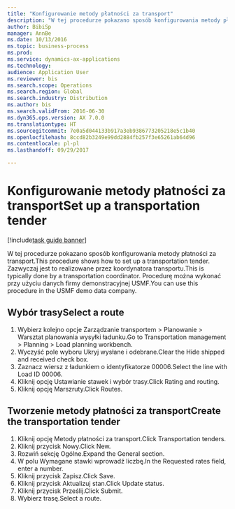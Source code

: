 ```yaml
--- 
title: "Konfigurowanie metody płatności za transport"
description: "W tej procedurze pokazano sposób konfigurowania metody płatności za transport."
author: BibiSp
manager: AnnBe
ms.date: 10/13/2016
ms.topic: business-process
ms.prod: 
ms.service: dynamics-ax-applications
ms.technology: 
audience: Application User
ms.reviewer: bis
ms.search.scope: Operations
ms.search.region: Global
ms.search.industry: Distribution
ms.author: bis
ms.search.validFrom: 2016-06-30
ms.dyn365.ops.version: AX 7.0.0
ms.translationtype: HT
ms.sourcegitcommit: 7e0a5d044133b917a3eb9386773205218e5c1b40
ms.openlocfilehash: 8ccd82b3249e99dd2884fb257f3e65261ab64d96
ms.contentlocale: pl-pl
ms.lasthandoff: 09/29/2017

---
```

# <a name="set-up-a-transportation-tender"></a><span data-ttu-id="c8eed-103">Konfigurowanie metody płatności za transport</span><span class="sxs-lookup"><span data-stu-id="c8eed-103">Set up a transportation tender</span></span>

[!include[task guide banner](../../includes/task-guide-banner.md)]

<span data-ttu-id="c8eed-104">W tej procedurze pokazano sposób konfigurowania metody płatności za transport.</span><span class="sxs-lookup"><span data-stu-id="c8eed-104">This procedure shows how to set up a transportation tender.</span></span> <span data-ttu-id="c8eed-105">Zazwyczaj jest to realizowane przez koordynatora transportu.</span><span class="sxs-lookup"><span data-stu-id="c8eed-105">This is typically done by a transportation coordinator.</span></span> <span data-ttu-id="c8eed-106">Procedurę można wykonać przy użyciu danych firmy demonstracyjnej USMF.</span><span class="sxs-lookup"><span data-stu-id="c8eed-106">You can use this procedure in the USMF demo data company.</span></span>


## <a name="select-a-route"></a><span data-ttu-id="c8eed-107">Wybór trasy</span><span class="sxs-lookup"><span data-stu-id="c8eed-107">Select a route</span></span>
1. <span data-ttu-id="c8eed-108">Wybierz kolejno opcje Zarządzanie transportem > Planowanie > Warsztat planowania wysyłki ładunku.</span><span class="sxs-lookup"><span data-stu-id="c8eed-108">Go to Transportation management > Planning > Load planning workbench.</span></span>
2. <span data-ttu-id="c8eed-109">Wyczyść pole wyboru Ukryj wysłane i odebrane.</span><span class="sxs-lookup"><span data-stu-id="c8eed-109">Clear the Hide shipped and received check box.</span></span>
3. <span data-ttu-id="c8eed-110">Zaznacz wiersz z ładunkiem o identyfikatorze 00006.</span><span class="sxs-lookup"><span data-stu-id="c8eed-110">Select the line with Load ID 00006.</span></span>
4. <span data-ttu-id="c8eed-111">Kliknij opcję Ustawianie stawek i wybór trasy.</span><span class="sxs-lookup"><span data-stu-id="c8eed-111">Click Rating and routing.</span></span>
5. <span data-ttu-id="c8eed-112">Kliknij opcję Marszruty.</span><span class="sxs-lookup"><span data-stu-id="c8eed-112">Click Routes.</span></span>

## <a name="create-the-transportation-tender"></a><span data-ttu-id="c8eed-113">Tworzenie metody płatności za transport</span><span class="sxs-lookup"><span data-stu-id="c8eed-113">Create the transportation tender</span></span>
1. <span data-ttu-id="c8eed-114">Kliknij opcję Metody płatności za transport.</span><span class="sxs-lookup"><span data-stu-id="c8eed-114">Click Transportation tenders.</span></span>
2. <span data-ttu-id="c8eed-115">Kliknij przycisk Nowy.</span><span class="sxs-lookup"><span data-stu-id="c8eed-115">Click New.</span></span>
3. <span data-ttu-id="c8eed-116">Rozwiń sekcję Ogólne.</span><span class="sxs-lookup"><span data-stu-id="c8eed-116">Expand the General section.</span></span>
4. <span data-ttu-id="c8eed-117">W polu Wymagane stawki wprowadź liczbę.</span><span class="sxs-lookup"><span data-stu-id="c8eed-117">In the Requested rates field, enter a number.</span></span>
5. <span data-ttu-id="c8eed-118">Kliknij przycisk Zapisz.</span><span class="sxs-lookup"><span data-stu-id="c8eed-118">Click Save.</span></span>
6. <span data-ttu-id="c8eed-119">Kliknij przycisk Aktualizuj stan.</span><span class="sxs-lookup"><span data-stu-id="c8eed-119">Click Update status.</span></span>
7. <span data-ttu-id="c8eed-120">Kliknij przycisk Prześlij.</span><span class="sxs-lookup"><span data-stu-id="c8eed-120">Click Submit.</span></span>
8. <span data-ttu-id="c8eed-121">Wybierz trasę.</span><span class="sxs-lookup"><span data-stu-id="c8eed-121">Select a route.</span></span>


